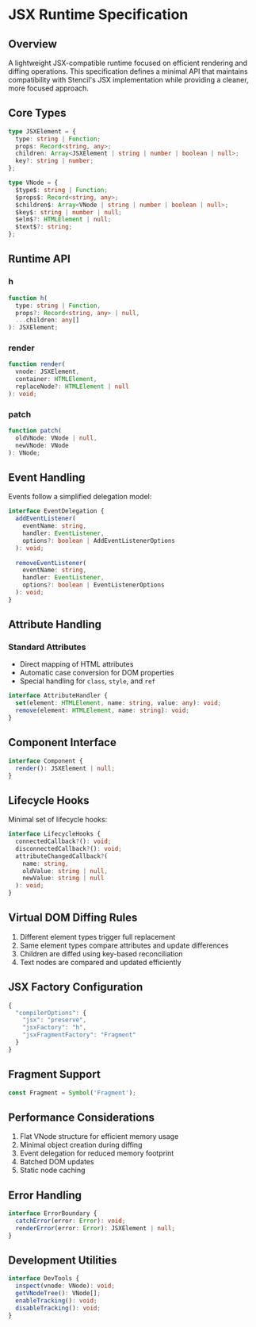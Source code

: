 # JSX Runtime Specification

## Overview

A lightweight JSX-compatible runtime focused on efficient rendering and diffing operations. This specification defines a minimal API that maintains compatibility with Stencil's JSX implementation while providing a cleaner, more focused approach.

## Core Types

```typescript
type JSXElement = {
  type: string | Function;
  props: Record<string, any>;
  children: Array<JSXElement | string | number | boolean | null>;
  key?: string | number;
};

type VNode = {
  $type$: string | Function;
  $props$: Record<string, any>;
  $children$: Array<VNode | string | number | boolean | null>;
  $key$: string | number | null;
  $elm$?: HTMLElement | null;
  $text$?: string;
};
```

## Runtime API

### h
```typescript
function h(
  type: string | Function,
  props?: Record<string, any> | null,
  ...children: any[]
): JSXElement;
```

### render
```typescript
function render(
  vnode: JSXElement,
  container: HTMLElement,
  replaceNode?: HTMLElement | null
): void;
```

### patch
```typescript
function patch(
  oldVNode: VNode | null,
  newVNode: VNode
): VNode;
```

## Event Handling

Events follow a simplified delegation model:

```typescript
interface EventDelegation {
  addEventListener(
    eventName: string,
    handler: EventListener,
    options?: boolean | AddEventListenerOptions
  ): void;
  
  removeEventListener(
    eventName: string,
    handler: EventListener,
    options?: boolean | EventListenerOptions
  ): void;
}
```

## Attribute Handling

### Standard Attributes
- Direct mapping of HTML attributes
- Automatic case conversion for DOM properties
- Special handling for `class`, `style`, and `ref`

```typescript
interface AttributeHandler {
  set(element: HTMLElement, name: string, value: any): void;
  remove(element: HTMLElement, name: string): void;
}
```

## Component Interface

```typescript
interface Component {
  render(): JSXElement | null;
}
```

## Lifecycle Hooks

Minimal set of lifecycle hooks:

```typescript
interface LifecycleHooks {
  connectedCallback?(): void;
  disconnectedCallback?(): void;
  attributeChangedCallback?(
    name: string,
    oldValue: string | null,
    newValue: string | null
  ): void;
}
```

## Virtual DOM Diffing Rules

1. Different element types trigger full replacement
2. Same element types compare attributes and update differences
3. Children are diffed using key-based reconciliation
4. Text nodes are compared and updated efficiently

## JSX Factory Configuration

```typescript
{
  "compilerOptions": {
    "jsx": "preserve",
    "jsxFactory": "h",
    "jsxFragmentFactory": "Fragment"
  }
}
```

## Fragment Support

```typescript
const Fragment = Symbol('Fragment');
```

## Performance Considerations

1. Flat VNode structure for efficient memory usage
2. Minimal object creation during diffing
3. Event delegation for reduced memory footprint
4. Batched DOM updates
5. Static node caching

## Error Handling

```typescript
interface ErrorBoundary {
  catchError(error: Error): void;
  renderError(error: Error): JSXElement | null;
}
```

## Development Utilities

```typescript
interface DevTools {
  inspect(vnode: VNode): void;
  getVNodeTree(): VNode[];
  enableTracking(): void;
  disableTracking(): void;
}
```